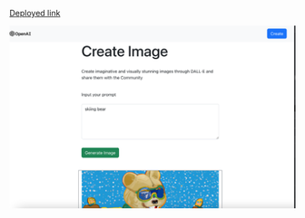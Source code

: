 

[Deployed link]([https://www.google.com](https://646bf4f7a3d23900ae801a5e--gregarious-cassata-0174aa.netlify.app/) "Google's Homepage")

![Alt text](client/src/assets/Screenshot%202023-05-23%20at%2000.16.45.png)
